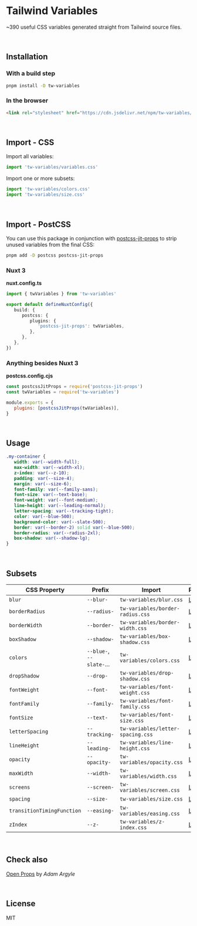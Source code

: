 # Tailwind Variables

~390 useful CSS variables generated straight from Tailwind source files.

<br />

## Installation

### With a build step

```bash
pnpm install -D tw-variables
```

### In the browser

```html
<link rel="stylesheet" href="https://cdn.jsdelivr.net/npm/tw-variables/variables.css" />
```

<br />

## Import - CSS

Import all variables:

```js
import 'tw-variables/variables.css'
```

Import one or more subsets:

```js
import 'tw-variables/colors.css'
import 'tw-variables/size.css'
```

<br />

## Import - PostCSS

You can use this package in conjunction with [postcss-jit-props](https://github.com/GoogleChromeLabs/postcss-jit-props) to strip unused variables from the final CSS:

```bash
pnpm add -D postcss postcss-jit-props
```

### Nuxt 3

**nuxt.config.ts**

```ts
import { twVariables } from 'tw-variables'

export default defineNuxtConfig({
   build: {
      postcss: {
         plugins: {
            'postcss-jit-props': twVariables,
         },
      },
   },
})
```

### Anything besides Nuxt 3

**postcss.config.cjs**

```js
const postcssJitProps = require('postcss-jit-props')
const twVariables = require('tw-variables')

module.exports = {
   plugins: [postcssJitProps(twVariables)],
}
```

<br />

## Usage

```css
.my-container {
   width: var(--width-full);
   max-width: var(--width-xl);
   z-index: var(--z-10);
   padding: var(--size-4);
   margin: var(--size-6);
   font-family: var(--family-sans);
   font-size: var(--text-base);
   font-weight: var(--font-medium);
   line-height: var(--leading-normal);
   letter-spacing: var(--tracking-tight);
   color: var(--blue-500);
   background-color: var(--slate-500);
   border: var(--border-2) solid var(--blue-500);
   border-radius: var(--radius-2xl);
   box-shadow: var(--shadow-lg);
}
```

<br />

## Subsets

| CSS Property               | Prefix                   | Import                            | Reference                                                       |
| -------------------------- | ------------------------ | --------------------------------- | --------------------------------------------------------------- |
| `blur`                     | `--blur-`                | `tw-variables/blur.css`           | [Link](https://tailwindcss.com/docs/blur)                       |
| `borderRadius`             | `--radius-`              | `tw-variables/border-radius.css`  | [Link](https://tailwindcss.com/docs/border-radius)              |
| `borderWidth`              | `--border-`              | `tw-variables/border-width.css`   | [Link](https://tailwindcss.com/docs/border-width)               |
| `boxShadow`                | `--shadow-`              | `tw-variables/box-shadow.css`     | [Link](https://tailwindcss.com/docs/box-shadow)                 |
| `colors`                   | `--blue-`, `--slate-`... | `tw-variables/colors.css`         | [Link](https://tailwindcss.com/docs/customizing-colors)         |
| `dropShadow`               | `--drop-`                | `tw-variables/drop-shadow.css`    | [Link](https://tailwindcss.com/docs/drop-shadow)                |
| `fontWeight`               | `--font-`                | `tw-variables/font-weight.css`    | [Link](https://tailwindcss.com/docs/font-weight)                |
| `fontFamily`               | `--family-`              | `tw-variables/font-family.css`    | [Link](https://tailwindcss.com/docs/font-family)                |
| `fontSize`                 | `--text-`                | `tw-variables/font-size.css`      | [Link](https://tailwindcss.com/docs/font-size)                  |
| `letterSpacing`            | `--tracking-`            | `tw-variables/letter-spacing.css` | [Link](https://tailwindcss.com/docs/letter-spacing)             |
| `lineHeight`               | `--leading-`             | `tw-variables/line-height.css`    | [Link](https://tailwindcss.com/docs/line-height)                |
| `opacity`                  | `--opacity-`             | `tw-variables/opacity.css`        | [Link](https://tailwindcss.com/docs/opacity)                    |
| `maxWidth`                 | `--width-`               | `tw-variables/width.css`          | [Link](https://tailwindcss.com/docs/max-width)                  |
| `screens`                  | `--screen-`              | `tw-variables/screen.css`         | [Link](https://tailwindcss.com/docs/theme#screens)              |
| `spacing`                  | `--size-`                | `tw-variables/size.css`           | [Link](https://tailwindcss.com/docs/padding)                    |
| `transitionTimingFunction` | `--easing-`              | `tw-variables/easing.css`         | [Link](https://tailwindcss.com/docs/transition-timing-function) |
| `zIndex`                   | `--z-`                   | `tw-variables/z-index.css`        | [Link](https://tailwindcss.com/docs/z-index)                    |

<br />

## Check also

[Open Props](https://github.com/argyleink/open-props) by _Adam Argyle_

<br />

## License

MIT
